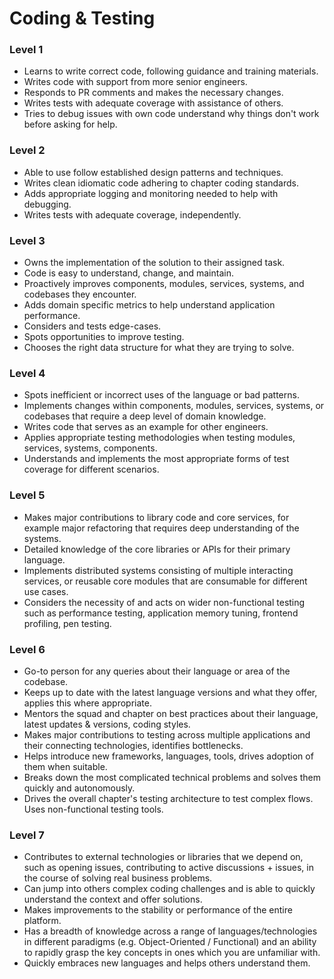 # Coding & Testing

### Level 1
<ul>
  <li>Learns to write correct code, following guidance and training materials.</li>
  <li>Writes code with support from more senior engineers.</li>
  <li>Responds to PR comments and makes the necessary changes.</li>
  <li>Writes tests with adequate coverage with assistance of others.</li>
  <li>Tries to debug issues with own code understand why things don't work before asking for help.</li>
</ul>

### Level 2
<ul>
  <li>Able to use follow established design patterns and techniques.</li>
  <li>Writes clean idiomatic code adhering to chapter coding standards.</li>
  <li>Adds appropriate logging and monitoring needed to help with debugging.</li>
  <li>Writes tests with adequate coverage, independently.
</li>
</ul>

### Level 3
<ul>
  <li>Owns the implementation of the solution to their assigned task.</li>
  <li>Code is easy to understand, change, and maintain.</li>
  <li>Proactively improves components, modules, services, systems, and codebases they encounter.</li>
  <li>Adds domain specific metrics to help understand application performance.</li>
  <li>Considers and tests edge-cases.</li>
  <li>Spots opportunities to improve testing.</li>
  <li>Chooses the right data structure for what they are trying to solve.</li>
</ul>

### Level 4
<ul>
  <li>Spots inefficient or incorrect uses of the language or bad patterns.</li>
  <li>Implements changes within components, modules, services, systems, or codebases that require a deep level of domain knowledge.</li>
  <li>Writes code that serves as an example for other engineers.</li>
  <li>Applies appropriate testing methodologies when testing modules, services, systems, components.</li>
  <li>Understands and implements the most appropriate forms of test coverage for different scenarios.</li>
</ul>

### Level 5
<ul>
  <li>Makes major contributions to library code and core services, for example major refactoring that requires deep understanding of the systems.</li>
  <li>Detailed knowledge of the core libraries or APIs for their primary language.</li>
  <li>Implements distributed systems consisting of multiple interacting services, or reusable core modules that are consumable for different use cases.</li>
  <li>Considers the necessity of and acts on wider non-functional testing such as performance testing, application memory tuning, frontend profiling, pen testing.</li>
</ul>

### Level 6
<ul>
  <li>Go-to person for any queries about their language or area of the codebase.</li>
  <li>Keeps up to date with the latest language versions and what they offer, applies this where appropriate.</li>
  <li>Mentors the squad and chapter on best practices about their language, latest updates & versions, coding styles.</li>
  <li>Makes major contributions to testing across multiple applications and their connecting technologies, identifies bottlenecks.</li>
  <li>Helps introduce new frameworks, languages, tools, drives adoption of them when suitable.</li>
  <li>Breaks down the most complicated technical problems and solves them quickly and autonomously.</li>
  <li>Drives the overall chapter's testing architecture to test complex flows. Uses non-functional testing tools.</li>
</ul>

### Level 7
<ul>
  <li>Contributes to external technologies or libraries that we depend on, such as opening issues, contributing to active discussions + issues, in the course of solving real business problems.</li>
  <li>Can jump into others complex coding challenges and is able to quickly understand the context and offer solutions.</li>
  <li>Makes improvements to the stability or performance of the entire platform.</li>
  <li>Has a breadth of knowledge across a range of languages/technologies in different paradigms (e.g. Object-Oriented / Functional) and an ability to rapidly grasp the key concepts in ones which you are unfamiliar with.</li>
  <li>Quickly embraces new languages and helps others understand them.</li>
</ul>